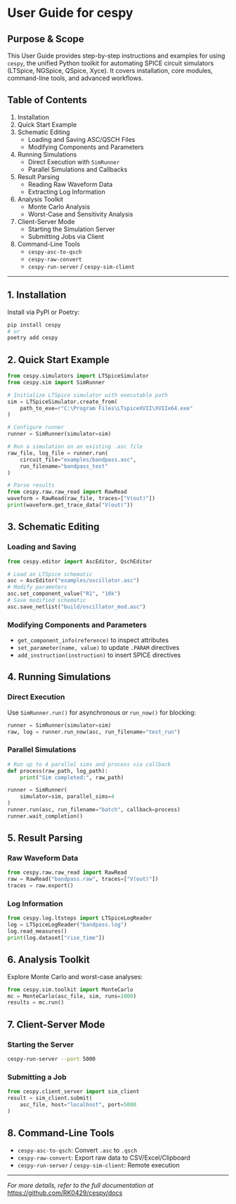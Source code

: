 # User Guide for cespy

## Purpose & Scope

This User Guide provides step-by-step instructions and examples for using `cespy`, the unified Python toolkit for automating SPICE circuit simulators (LTSpice, NGSpice, QSpice, Xyce). It covers installation, core modules, command-line tools, and advanced workflows.

## Table of Contents

1. Installation
2. Quick Start Example
3. Schematic Editing
   - Loading and Saving ASC/QSCH Files
   - Modifying Components and Parameters
4. Running Simulations
   - Direct Execution with `SimRunner`
   - Parallel Simulations and Callbacks
5. Result Parsing
   - Reading Raw Waveform Data
   - Extracting Log Information
6. Analysis Toolkit
   - Monte Carlo Analysis
   - Worst-Case and Sensitivity Analysis
7. Client-Server Mode
   - Starting the Simulation Server
   - Submitting Jobs via Client
8. Command-Line Tools
   - `cespy-asc-to-qsch`
   - `cespy-raw-convert`
   - `cespy-run-server` / `cespy-sim-client`

---

## 1. Installation

Install via PyPI or Poetry:

```bash
pip install cespy
# or
poetry add cespy
```

## 2. Quick Start Example

```python
from cespy.simulators import LTSpiceSimulator
from cespy.sim import SimRunner

# Initialize LTSpice simulator with executable path
sim = LTSpiceSimulator.create_from(
    path_to_exe=r"C:\Program Files\LTspiceXVII\XVIIx64.exe"
)

# Configure runner
runner = SimRunner(simulator=sim)

# Run a simulation on an existing .asc file
raw_file, log_file = runner.run(
    circuit_file="examples/bandpass.asc",
    run_filename="bandpass_test"
)

# Parse results
from cespy.raw.raw_read import RawRead
waveform = RawRead(raw_file, traces=["V(out)"])
print(waveform.get_trace_data("V(out)"))
```

## 3. Schematic Editing

### Loading and Saving

```python
from cespy.editor import AscEditor, QschEditor

# Load an LTSpice schematic
asc = AscEditor("examples/oscillator.asc")
# Modify parameters
asc.set_component_value("R1", "10k")
# Save modified schematic
asc.save_netlist("build/oscillator_mod.asc")
```

### Modifying Components and Parameters

- `get_component_info(reference)` to inspect attributes
- `set_parameter(name, value)` to update `.PARAM` directives
- `add_instruction(instruction)` to insert SPICE directives

## 4. Running Simulations

### Direct Execution

Use `SimRunner.run()` for asynchronous or `run_now()` for blocking:

```python
runner = SimRunner(simulator=sim)
raw, log = runner.run_now(asc, run_filename="test_run")
```

### Parallel Simulations

```python
# Run up to 4 parallel sims and process via callback
def process(raw_path, log_path):
    print("Sim completed:", raw_path)

runner = SimRunner(
    simulator=sim, parallel_sims=4
)
runner.run(asc, run_filename="batch", callback=process)
runner.wait_completion()
```

## 5. Result Parsing

### Raw Waveform Data

```python
from cespy.raw.raw_read import RawRead
raw = RawRead("bandpass.raw", traces=["V(out)"])
traces = raw.export()
```

### Log Information

```python
from cespy.log.ltsteps import LTSpiceLogReader
log = LTSpiceLogReader("bandpass.log")
log.read_measures()
print(log.dataset["rise_time"])
```

## 6. Analysis Toolkit

Explore Monte Carlo and worst-case analyses:

```python
from cespy.sim.toolkit import MonteCarlo
mc = MonteCarlo(asc_file, sim, runs=1000)
results = mc.run()
```

## 7. Client-Server Mode

### Starting the Server

```bash
cespy-run-server --port 5000
```

### Submitting a Job

```python
from cespy.client_server import sim_client
result = sim_client.submit(
    asc_file, host="localhost", port=5000
)
```

## 8. Command-Line Tools

- `cespy-asc-to-qsch`: Convert `.asc` to `.qsch`
- `cespy-raw-convert`: Export raw data to CSV/Excel/Clipboard
- `cespy-run-server` / `cespy-sim-client`: Remote execution

---

_For more details, refer to the full documentation at_ <https://github.com/RK0429/cespy/docs>
